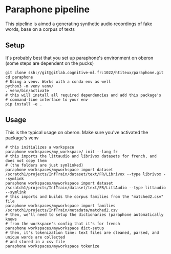 # Paraphone pipeline

This pipeline is aimed a generating synthetic audio recordings of fake words,
base on a corpus of texts

## Setup
It's probably best that you set up paraphone's environment on oberon (some steps
are dependent on the pucks)

```shell
git clone ssh://git@gitlab.cognitive-ml.fr:1022/htiteux/paraphone.git
cd paraphone
# Using a venv. Works with a conda env as well
python3 -m venv venv/
. venv/bin/activate
# this will install all required dependencies and add this package's 
# command-line interface to your env
pip install -e . 
```

## Usage

This is the typical usage on oberon. Make sure you've activated the
package's venv

```shell
# this initializes a workspace
paraphone workspaces/my_workspace/ init --lang fr
# this imports the littaudio and librivox datasets for french, and does not copy them
# (the folders are just symlinked)
paraphone workspaces/myworkspace import dataset /scratch1/projects/InfTrain/dataset/text/FR/Librivox --type librivox --symlink
paraphone workspaces/myworkspace import dataset /scratch1/projects/InfTrain/dataset/text/FR/LittAudio --type littaudio --symlink
# this imports and builds the corpus families from the "matched2.csv" file
paraphone workspaces/myworkspace import families /scratch1/projects/InfTrain/metadata/matched2.csv
# then, we'll need to setup the dictionaries (paraphone automatically knows
# from the workspace's config that it's for french
paraphone workspaces/myworkspace dict-setup
# then, it's tokenization time: text files are cleaned, parsed, and unique words are collected
# and stored in a csv file
paraphone workspaces/myworkspace tokenize
```